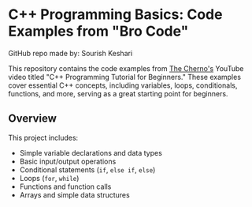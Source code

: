 # C++ Programming Basics: Code Examples from "Bro Code"

GitHub repo made by: Sourish Keshari

This repository contains the code examples from [The Cherno's](https://youtu.be/-TkoO8Z07hI?si=c-5Tds4qM2N91jVv) YouTube video titled "C++ Programming Tutorial for Beginners." These examples cover essential C++ concepts, including variables, loops, conditionals, functions, and more, serving as a great starting point for beginners.

## Overview

This project includes:

- Simple variable declarations and data types
- Basic input/output operations
- Conditional statements (`if`, `else if`, `else`)
- Loops (`for`, `while`)
- Functions and function calls
- Arrays and simple data structures
